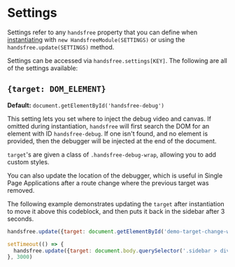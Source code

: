 # Settings
Settings refer to any `handsfree` property that you can define when [instantiating](/guide/getting-started.html#instantiating) with `new HandsfreeModule(SETTINGS)` or using the `handsfree.update(SETTINGS)` method.

Settings can be accessed via `handsfree.settings[KEY]`. The following are all of the settings available:

## `{target: DOM_ELEMENT}`
**Default:** `document.getElementById('handsfree-debug')`

This setting lets you set where to inject the debug video and canvas. If omitted during instantiation, `handsfree` will first search the DOM for an element with ID `handsfree-debug`. If one isn't found, and no element is provided, then the debugger will be injected at the end of the document.

`target`'s are given a class of `.handsfree-debug-wrap`, allowing you to add custom styles.

You can also update the location of the debugger, which is useful in Single Page Applications after a route change where the previous target was removed.

The following example demonstrates updating the `target` after instantiation to move it above this codeblock, and then puts it back in the sidebar after 3 seconds.

<div id="demo-target-change-wrap"></div>

```js
handsfree.update({target: document.getElementById('demo-target-change-wrap')})

setTimeout(() => {
  handsfree.update({target: document.body.querySelector('.sidebar > div')})
}, 3000)
```
<demo/>

